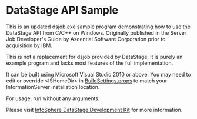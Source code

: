 # DataStage API Sample

This is an updated dsjob.exe sample program demonstrating how to use the DataStage API from C/C++ on Windows.  Originally published in the Server Job Developer's Guide by Ascential Software Corporation prior to acquisition by IBM.

This is not a replacement for dsjob provided by DataStage, it is purely an example program and lacks most features of the full implementation.

It can be built using Microsoft Visual Studio 2010 or above.  You may need to edit or override \<ISHomeDir\> in [BuildSettings.props](BuildSettings.props) to match your InformationServer installation location.

For usage, run without any arguments.

Please visit [InfoSphere DataStage Development Kit](https://www.ibm.com/support/knowledgecenter/en/SSZJPZ_11.7.0/com.ibm.swg.im.iis.ds.cliapi.ref.doc/topics/r_dsvjbref_WebSphere_DataStage_Development_Kit.html) for more information.
